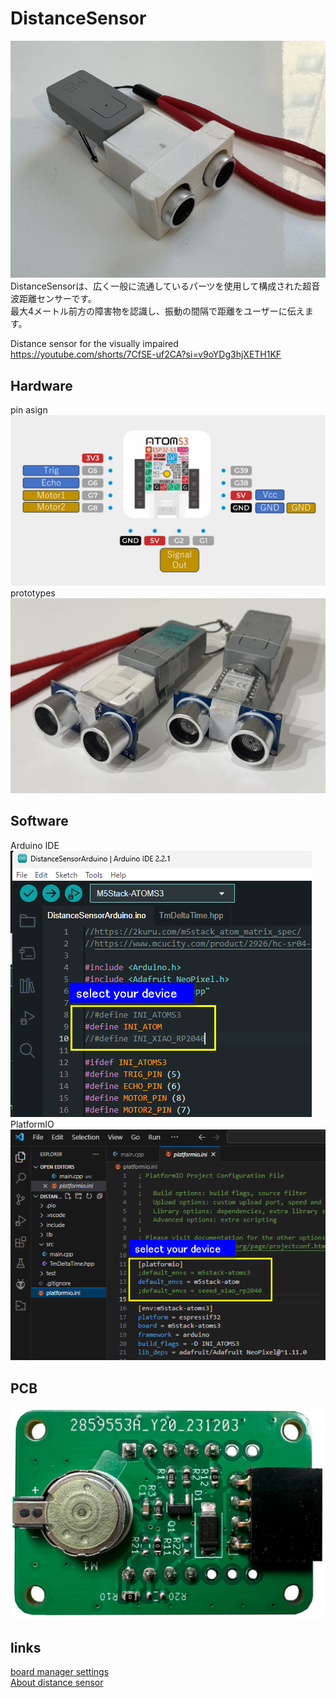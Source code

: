 # DistanceSensor 
![screenshot](https://github.com/misawa2048/DistanceSensor/blob/master/img/distance_sensor_ss.jpg)  
DistanceSensorは、広く一般に流通しているパーツを使用して構成された超音波距離センサーです。  
最大4メートル前方の障害物を認識し、振動の間隔で距離をユーザーに伝えます。  


Distance sensor for the visually impaired  
https://youtube.com/shorts/7CfSE-uf2CA?si=v9oYDg3hjXETH1KF  
## Hardware

pin asign  
 ![pin asign](https://github.com/misawa2048/DistanceSensor/blob/master/img/pin_asign_DistanceSensor.png)  
prototypes  
![prototype](https://github.com/misawa2048/DistanceSensor/blob/master/img/prototypes_b.jpg)  

## Software
Arduino IDE  
![select your device](https://github.com/misawa2048/DistanceSensor/blob/master/img/select_your_device_arduinoide.png)  
PlatformIO  
![select your device](https://github.com/misawa2048/DistanceSensor/blob/master/img/select_your_device_platformio.png)  

## PCB  
![Printed circuit board](https://github.com/misawa2048/DistanceSensor/blob/master/img/board_ss.jpg)  

## links  
[board manager settings](https://2kuru.com/m5stack_atom_matrix_spec/)  
[About distance sensor](https://www.mcucity.com/product/2926/hc-sr04-3-3v-5v-ultrasonic-distance-measuring-sensor-module-trig-echo-uarttx-rx-i2csdascl)  




